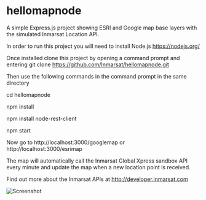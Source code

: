 # hellomapnode
A simple Express.js project showing ESRI and Google map base layers with the simulated Inmarsat Location API.

In order to run this project you will need to install Node.js https://nodejs.org/

Once installed clone this project by opening a command prompt and entering
git clone https://github.com/Inmarsat/hellomapnode.git

Then use the following commands in the command prompt in the same directory

cd hellomapnode

npm install

npm install node-rest-client

npm start

Now go to http://localhost:3000/googlemap or http://localhost:3000/esrimap

The map will automatically call the Inmarsat Global Xpress sandbox API every minute and update the map when a new location point is received.

Find out more about the Inmarsat APIs at http://developer.inmarsat.com

![Screenshot](http://i.imgur.com/7MkpYeR.png "Screenshot")



